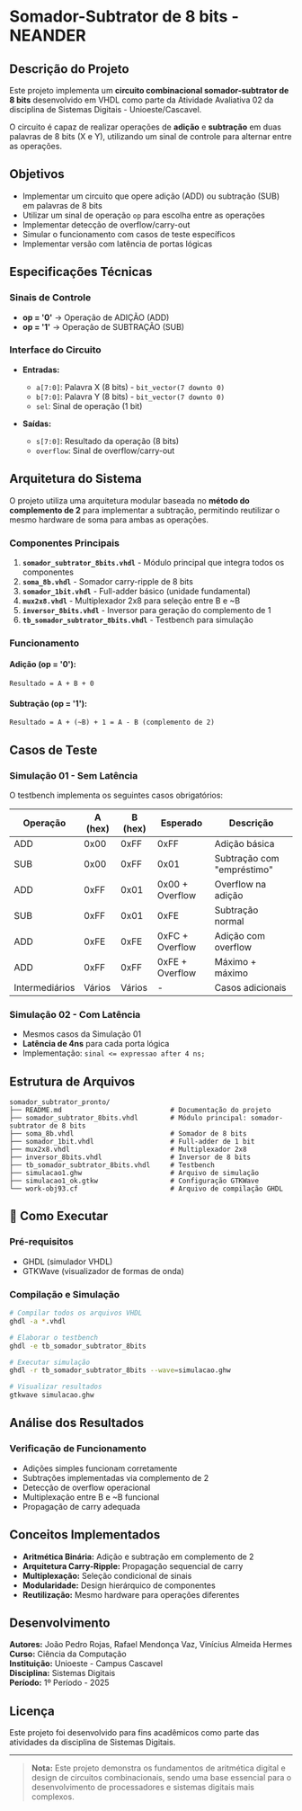 # Somador-Subtrator de 8 bits - NEANDER

## Descrição do Projeto

Este projeto implementa um **circuito combinacional somador-subtrator de 8 bits** desenvolvido em VHDL como parte da Atividade Avaliativa 02 da disciplina de Sistemas Digitais - Unioeste/Cascavel.

O circuito é capaz de realizar operações de **adição** e **subtração** em duas palavras de 8 bits (X e Y), utilizando um sinal de controle para alternar entre as operações.

## Objetivos

- Implementar um circuito que opere adição (ADD) ou subtração (SUB) em palavras de 8 bits
- Utilizar um sinal de operação `op` para escolha entre as operações
- Implementar detecção de overflow/carry-out
- Simular o funcionamento com casos de teste específicos
- Implementar versão com latência de portas lógicas

## Especificações Técnicas

### Sinais de Controle
- **op = '0'** → Operação de ADIÇÃO (ADD)
- **op = '1'** → Operação de SUBTRAÇÃO (SUB)

### Interface do Circuito
- **Entradas:**
  - `a[7:0]`: Palavra X (8 bits) - `bit_vector(7 downto 0)`
  - `b[7:0]`: Palavra Y (8 bits) - `bit_vector(7 downto 0)`
  - `sel`: Sinal de operação (1 bit)
  
- **Saídas:**
  - `s[7:0]`: Resultado da operação (8 bits)
  - `overflow`: Sinal de overflow/carry-out

## Arquitetura do Sistema

O projeto utiliza uma arquitetura modular baseada no **método do complemento de 2** para implementar a subtração, permitindo reutilizar o mesmo hardware de soma para ambas as operações.

### Componentes Principais

1. **`somador_subtrator_8bits.vhdl`** - Módulo principal que integra todos os componentes
2. **`soma_8b.vhdl`** - Somador carry-ripple de 8 bits
3. **`somador_1bit.vhdl`** - Full-adder básico (unidade fundamental)
4. **`mux2x8.vhdl`** - Multiplexador 2x8 para seleção entre B e ~B
5. **`inversor_8bits.vhdl`** - Inversor para geração do complemento de 1
6. **`tb_somador_subtrator_8bits.vhdl`** - Testbench para simulação

### Funcionamento

#### Adição (op = '0'):
```
Resultado = A + B + 0
```

#### Subtração (op = '1'):
```
Resultado = A + (~B) + 1 = A - B (complemento de 2)
```

## Casos de Teste

### Simulação 01 - Sem Latência
O testbench implementa os seguintes casos obrigatórios:

| Operação | A (hex) | B (hex) | Esperado | Descrição |
|----------|---------|---------|----------|-----------|
| ADD | 0x00 | 0xFF | 0xFF | Adição básica |
| SUB | 0x00 | 0xFF | 0x01 | Subtração com "empréstimo" |
| ADD | 0xFF | 0x01 | 0x00 + Overflow | Overflow na adição |
| SUB | 0xFF | 0x01 | 0xFE | Subtração normal |
| ADD | 0xFE | 0xFE | 0xFC + Overflow | Adição com overflow |
| ADD | 0xFF | 0xFF | 0xFE + Overflow | Máximo + máximo |
| Intermediários | Vários | Vários | - | Casos adicionais |

### Simulação 02 - Com Latência
- Mesmos casos da Simulação 01
- **Latência de 4ns** para cada porta lógica
- Implementação: `sinal <= expressao after 4 ns;`

## Estrutura de Arquivos

```
somador_subtrator_pronto/
├── README.md                           # Documentação do projeto
├── somador_subtrator_8bits.vhdl        # Módulo principal: somador-subtrator de 8 bits
├── soma_8b.vhdl                        # Somador de 8 bits
├── somador_1bit.vhdl                   # Full-adder de 1 bit
├── mux2x8.vhdl                         # Multiplexador 2x8
├── inversor_8bits.vhdl                 # Inversor de 8 bits
├── tb_somador_subtrator_8bits.vhdl     # Testbench
├── simulacao1.ghw                      # Arquivo de simulação
├── simulacao1_ok.gtkw                  # Configuração GTKWave
└── work-obj93.cf                       # Arquivo de compilação GHDL
```

## 🚀 Como Executar

### Pré-requisitos
- GHDL (simulador VHDL)
- GTKWave (visualizador de formas de onda)

### Compilação e Simulação
```bash
# Compilar todos os arquivos VHDL
ghdl -a *.vhdl

# Elaborar o testbench
ghdl -e tb_somador_subtrator_8bits

# Executar simulação
ghdl -r tb_somador_subtrator_8bits --wave=simulacao.ghw

# Visualizar resultados
gtkwave simulacao.ghw
```

## Análise dos Resultados

### Verificação de Funcionamento
- Adições simples funcionam corretamente
- Subtrações implementadas via complemento de 2
- Detecção de overflow operacional
- Multiplexação entre B e ~B funcional
- Propagação de carry adequada

## Conceitos Implementados

- **Aritmética Binária:** Adição e subtração em complemento de 2
- **Arquitetura Carry-Ripple:** Propagação sequencial de carry
- **Multiplexação:** Seleção condicional de sinais
- **Modularidade:** Design hierárquico de componentes
- **Reutilização:** Mesmo hardware para operações diferentes

## Desenvolvimento
**Autores:** João Pedro Rojas, Rafael Mendonça Vaz, Vinícius Almeida Hermes  
**Curso:** Ciência da Computação  
**Instituição:** Unioeste - Campus Cascavel  
**Disciplina:** Sistemas Digitais  
**Período:** 1º Período - 2025  

## Licença

Este projeto foi desenvolvido para fins acadêmicos como parte das atividades da disciplina de Sistemas Digitais.

---

> **Nota:** Este projeto demonstra os fundamentos de aritmética digital e design de circuitos combinacionais, sendo uma base essencial para o desenvolvimento de processadores e sistemas digitais mais complexos.